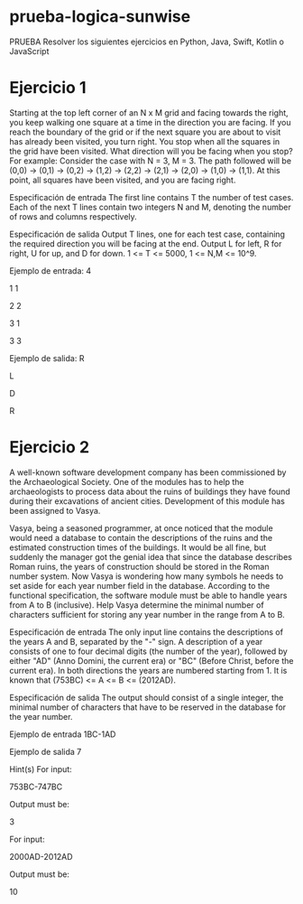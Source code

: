 # prueba-logica-sunwise

PRUEBA
Resolver los siguientes ejercicios en Python, Java, Swift, Kotlin o JavaScript

<h1>Ejercicio 1</h1>
Starting at the top left corner of an N x M grid and facing towards the right, you keep walking one square at a time in the direction you are facing. If you reach the boundary of the grid or if the next square you are about to visit has already been visited, you turn right. You stop when all the squares in the grid have been visited. What direction will you be facing when you stop? For example: Consider the case with N = 3, M = 3. The path followed will be (0,0) -> (0,1) -> (0,2) -> (1,2) -> (2,2) -> (2,1) -> (2,0) -> (1,0) -> (1,1). At this point, all squares have been visited, and you are facing right.

Especificación de entrada
The first line contains T the number of test cases. Each of the next T lines contain two integers N and M, denoting the number of rows and columns respectively.

Especificación de salida
Output T lines, one for each test case, containing the required direction you will be facing at the end. Output L for left, R for right, U for up, and D for down. 1 <= T <= 5000, 1 <= N,M <= 10^9.

Ejemplo de entrada:
4

1 1

2 2

3 1

3 3


Ejemplo de salida:
R

L

D

R


<h1>Ejercicio 2</h1>
A well-known software development company has been commissioned by the Archaeological Society. One of the modules has to help the archaeologists to process data about the ruins of buildings they have found during their excavations of ancient cities. Development of this module has been assigned to Vasya.

Vasya, being a seasoned programmer, at once noticed that the module would need a database to contain the descriptions of the ruins and the estimated construction times of the buildings. It would be all fine, but suddenly the manager got the genial idea that since the database describes Roman ruins, the years of construction should be stored in the Roman number system. Now Vasya is wondering how many symbols he needs to set aside for each year number field in the database. According to the functional specification, the software module must be able to handle years from A to B (inclusive). Help Vasya determine the minimal number of characters sufficient for storing any year number in the range from A to B.

Especificación de entrada
The only input line contains the descriptions of the years A and B, separated by the "-" sign. A description of a year consists of one to four decimal digits (the number of the year), followed by either "AD" (Anno Domini, the current era) or "BC" (Before Christ, before the current era). In both directions the years are numbered starting from 1. It is known that (753BC) <= A <= B <= (2012AD).

Especificación de salida
The output should consist of a single integer, the minimal number of characters that have to be reserved in the database for the year number.

Ejemplo de entrada
1BC-1AD


Ejemplo de salida
7


Hint(s)
For input:

753BC-747BC

Output must be:

3

For input:

2000AD-2012AD

Output must be:

10
